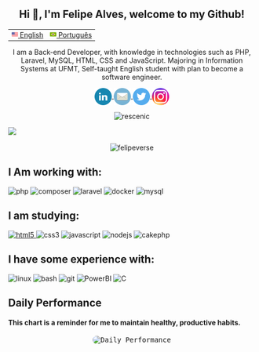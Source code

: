 <h2 align="center">Hi 👋, I'm Felipe Alves, welcome to my Github!</h2>
<table align="center">
 <tr>
   <td><a href="README.md"><img src="images/us-flag.png" height="13"> English</a></td>
   <td><a href="README_pt-br.md"><img src="images/br-flag.png" height="13"> Português</a></td>
 </tr>
</table>

<p align="center"> I am a Back-end Developer, with knowledge in technologies such as PHP, Laravel, MySQL, HTML, CSS and JavaScript. Majoring in Information Systems at UFMT, Self-taught English student with plan to become a software engineer. </p>

<p align="center">
  <a href="https://linkedin.com/in/felipealvesrrodrigues" target="blank">
    <img align="center"
      src="images/icon_linkedin.png" alt="felipealvesrrodrigues" height="35" width="35" 
    />
  </a>
  <a href="mailto:felipealvesrrodrigues@outlook.com" target="blank">
    <img align="center"align="center"
     src="images/icon_mail.png" alt="felipealvesrrodrigues" height="35" width="35" 
    />
  </a>
  <a href="https://twitter.com/felipeverse" target="blank">
    <img align="center"
      src="images/icon_twitter.svg" alt="felipeverse" height="35" width="35"
    />
  </a>
  <a href="https://instagram.com/felipeverse" target="blank">
    <img align="center"
      src="images/icon_instagram.png" alt="felipeverse" height="35" width="35"
    />
  </a>
</p>

<p align="center"> <img src="https://komarev.com/ghpvc/?username=felipeverse&label=Profile%20views&color=0e75b6&style=flat" alt="rescenic" /> </p>

![](https://hit.yhype.me/github/profile?user_id=70995453)

<div align="center">
  <img align="top" src="https://github-readme-stats.vercel.app/api/top-langs/?username=felipeverse&layout=compact&theme=apprentice" alt="felipeverse" />
</div>

##  I Am working with:
<div>
  <img alt="php" width=50 src="https://cdn.jsdelivr.net/gh/devicons/devicon/icons/php/php-plain.svg" />
  <img alt="composer" width=50 src="https://cdn.jsdelivr.net/gh/devicons/devicon/icons/composer/composer-original.svg" />
  <img alt="laravel" width=50 src="https://cdn.jsdelivr.net/gh/devicons/devicon/icons/laravel/laravel-plain-wordmark.svg" />
  <img alt="docker" width=50 src="https://cdn.jsdelivr.net/gh/devicons/devicon/icons/docker/docker-plain-wordmark.svg" />
  <img alt="mysql" width=50 src="https://cdn.jsdelivr.net/gh/devicons/devicon/icons/mysql/mysql-original-wordmark.svg" />  
</div>

## I am studying:
<div>
 <a href="https://www.php.net/" alt="PHP is a popular general-purpose scripting language that is especially suited to web development." target="_blank">
   <img alt="html5" width=50 src="https://cdn.jsdelivr.net/gh/devicons/devicon/icons/html5/html5-plain-wordmark.svg" />
 </a>
  <img alt="css3" width=50 src="https://cdn.jsdelivr.net/gh/devicons/devicon/icons/css3/css3-plain-wordmark.svg" />
  <img alt="javascript" width=50 src="https://cdn.jsdelivr.net/gh/devicons/devicon/icons/javascript/javascript-plain.svg" />
  <img alt="nodejs" width=50 src="https://cdn.jsdelivr.net/gh/devicons/devicon/icons/nodejs/nodejs-plain.svg" />
  <img alt="cakephp" width=50 src="https://cdn.jsdelivr.net/gh/devicons/devicon/icons/cakephp/cakephp-plain.svg" />  
</div>

## I have some experience with:
<div>
  <img alt="linux" width=50 src="https://cdn.jsdelivr.net/gh/devicons/devicon/icons/linux/linux-original.svg" /> 
  <img alt="bash" width=50 src="https://cdn.jsdelivr.net/gh/devicons/devicon/icons/bash/bash-plain.svg" />
  <img alt="git" width=50 src="https://cdn.jsdelivr.net/gh/devicons/devicon/icons/git/git-plain.svg" />
  <img alt="PowerBI" width=50 src="https://raw.githubusercontent.com/microsoft/PowerBI-Icons/36c43afaca7c93119c76229d434688610003ad66/SVG/PowerBI.svg" />
  <img alt="C" width=50 src="https://cdn.jsdelivr.net/gh/devicons/devicon/icons/c/c-original.svg" />
</div>

## Daily Performance
#### This chart is a reminder for me to maintain healthy, productive habits.

<div align="center">
 <kbd> <img align="top" style="border-radius: 10px;" src="https://docs.google.com/spreadsheets/d/e/2PACX-1vSpyavp2HzGUTBr-wTmw07nEZj5ePgjK4dnEWJOtIyP78S80unk-eMscAiwVlIoCncmJ-YOBe6x8IbO/pubchart?oid=1822562275&format=image" alt="Daily Performance" /> </kbd>
</div> 

